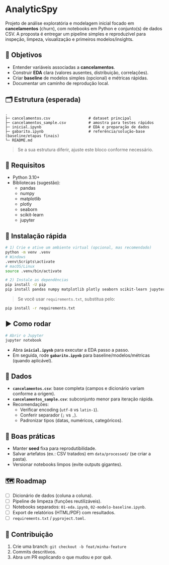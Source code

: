 # AnalyticSpy

Projeto de análise exploratória e modelagem inicial focado em **cancelamentos** (churn), com notebooks em Python e conjunto(s) de dados CSV. A proposta é entregar um pipeline simples e reproduzível para inspeção, limpeza, visualização e primeiros modelos/insights.

## 🎯 Objetivos
- Entender variáveis associadas a **cancelamentos**.
- Construir **EDA** clara (valores ausentes, distribuição, correlações).
- Criar **baseline** de modelos simples (opcional) e métricas rápidas.
- Documentar um caminho de reprodução local.

## 🗂 Estrutura (esperada)
```
.
├─ cancelamentos.csv                 # dataset principal
├─ cancelamentos_sample.csv          # amostra para testes rápidos
├─ inicial.ipynb                     # EDA e preparação de dados
├─ gabarito.ipynb                    # referência/solução-base (baseline/etapas finais)
└─ README.md
```

> Se a sua estrutura diferir, ajuste este bloco conforme necessário.

## 🔧 Requisitos
- Python 3.10+
- Bibliotecas (sugestão):
  - pandas
  - numpy
  - matplotlib
  - plotly
  - seaborn
  - scikit-learn
  - jupyter

## 🚀 Instalação rápida
```bash
# 1) Crie e ative um ambiente virtual (opcional, mas recomendado)
python -m venv .venv
# Windows
.venv\Scripts\activate
# macOS/Linux
source .venv/bin/activate

# 2) Instale as dependências
pip install -U pip
pip install pandas numpy matplotlib plotly seaborn scikit-learn jupyter
```

> Se você usar `requirements.txt`, substitua pelo:
```bash
pip install -r requirements.txt
```

## ▶️ Como rodar
```bash
# Abrir o Jupyter
jupyter notebook
```
- Abra **`inicial.ipynb`** para executar a EDA passo a passo.
- Em seguida, rode **`gabarito.ipynb`** para baseline/modelos/métricas (quando aplicável).

## 🧪 Dados
- **`cancelamentos.csv`**: base completa (campos e dicionário variam conforme a origem).
- **`cancelamentos_sample.csv`**: subconjunto menor para iteração rápida.
- Recomendações:
  - Verificar encoding (`utf-8` vs `latin-1`).
  - Conferir separador (`;` vs `,`).
  - Padronizar tipos (datas, numéricos, categóricos).

## 🧱 Boas práticas
- Manter **seed** fixa para reprodutibilidade.
- Salvar artefatos (ex.: CSV tratados) em `data/processed/` (se criar a pasta).
- Versionar notebooks limpos (evite outputs gigantes).

## 🗺 Roadmap
- [ ] Dicionário de dados (coluna a coluna).
- [ ] Pipeline de limpeza (funções reutilizáveis).
- [ ] Notebooks separados: `01-eda.ipynb`, `02-modelo-baseline.ipynb`.
- [ ] Export de relatórios (HTML/PDF) com resultados.
- [ ] `requirements.txt` / `pyproject.toml`.

## 🤝 Contribuição
1. Crie uma branch: `git checkout -b feat/minha-feature`
2. Commits descritivos.
3. Abra um PR explicando o que mudou e por quê.

